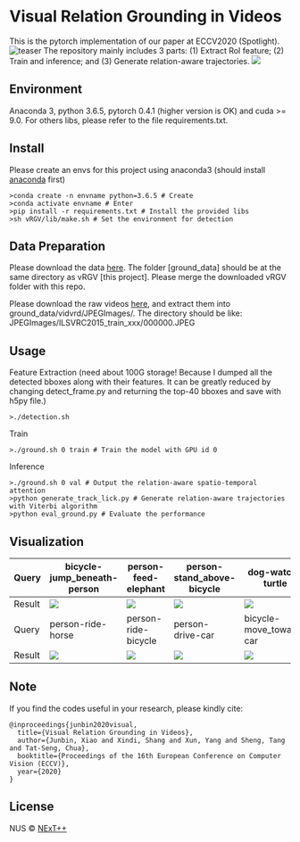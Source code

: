 # Visual Relation Grounding in Videos

This is the pytorch implementation of our paper at ECCV2020 (Spotlight). 
![teaser](https://github.com/doc-doc/vRGV/blob/master/introduction.png)
The repository mainly includes 3 parts: (1) Extract RoI feature; (2) Train and inference; and (3) Generate relation-aware trajectories.
![](https://github.com/doc-doc/vRGV/blob/master/model.png)

## Environment

Anaconda 3, python 3.6.5, pytorch 0.4.1 (higher version is OK) and cuda >= 9.0. For others libs, please refer to the file requirements.txt.

## Install
Please create an envs for this project using anaconda3 (should install [anaconda](https://docs.anaconda.com/anaconda/install/linux/) first)
```
>conda create -n envname python=3.6.5 # Create
>conda activate envname # Enter
>pip install -r requirements.txt # Install the provided libs
>sh vRGV/lib/make.sh # Set the environment for detection
```
## Data Preparation
Please download the data [here](https://drive.google.com/file/d/1qNJ3jBPPoi0BPkvLqooS66czvCxsib1M/view?usp=sharing). The folder [ground_data] should be at the same directory as vRGV [this project]. Please merge the downloaded vRGV folder with this repo. 

Please download the raw videos [here](https://xdshang.github.io/docs/imagenet-vidvrd.html), and extract them into ground_data/vidvrd/JPEGImages/. The directory should be like: JPEGImages/ILSVRC2015_train_xxx/000000.JPEG

## Usage
Feature Extraction (need about 100G storage! Because I dumped all the detected bboxes along with their features. It can be greatly reduced by changing detect_frame.py and returning the top-40 bboxes and save with h5py file.)
```
>./detection.sh
```
Train
```
>./ground.sh 0 train # Train the model with GPU id 0
```
Inference
```
>./ground.sh 0 val # Output the relation-aware spatio-temporal attention
>python generate_track_lick.py # Generate relation-aware trajectories with Viterbi algorithm
>python eval_ground.py # Evaluate the performance
```
## Visualization
|Query| bicycle-jump_beneath-person       | person-feed-elephant          | person-stand_above-bicycle       | dog-watch-turtle|
|:---| --------------------------------- | ----------------------------- | ---------------------------------------- | ---------------------------------------- | 
|Result| ![](https://media.giphy.com/media/htciIcJZ2q7pb06zoI/giphy.gif) | ![](https://media.giphy.com/media/dX34r2BJNjVCNCuFNy/giphy.gif)   | ![](https://media.giphy.com/media/ln7xmvrkjcX47W9Kax/giphy.gif)|![](https://media.giphy.com/media/h5uiVR9ukJLVRgT9yC/giphy.gif)|
|Query| person-ride-horse       | person-ride-bicycle          |   person-drive-car     |  bicycle-move_toward-car|
|Result| ![](https://media.giphy.com/media/J5jSa7lJxwFXorWYbx/giphy.gif) | ![](https://media.giphy.com/media/lSsztYWamp6gLfHSfg/giphy.gif)   | ![](https://media.giphy.com/media/S5Kp8KaApxrazkVmcd/giphy.gif)|![](https://media.giphy.com/media/ZE4vFIjfm1BHXP7w0R/giphy.gif)|

## Note  
If you find the codes useful in your research, please kindly cite:

```
@inproceedings{junbin2020visual,
  title={Visual Relation Grounding in Videos},
  author={Junbin, Xiao and Xindi, Shang and Xun, Yang and Sheng, Tang and Tat-Seng, Chua},
  booktitle={Proceedings of the 16th European Conference on Computer Vision (ECCV)},
  year={2020}
}
```

## License

NUS © [NExT++](https://nextcenter.org/)
